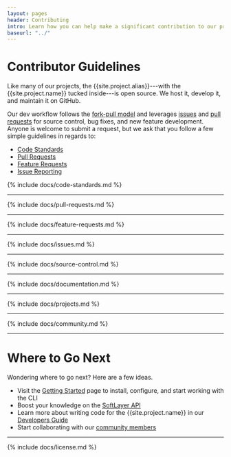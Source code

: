 ```yaml
---
layout: pages
header: Contributing
intro: Learn how you can help make a significant contribution to our project.
baseurl: "../"
---
```


# Contributor Guidelines

Like many of our projects, the {{site.project.alias}}---with the {{site.project.name}} tucked inside---is open source. We host it, develop it, and maintain it on GitHub.

Our dev workflow follows the <a href="https://help.github.com/articles/using-pull-requests" target="_blank">fork-pull model</a> and leverages <a href="{{site.github.issues_url}}" target="_blank">issues</a> and <a href="{{site.github.pulls}}" target="_blank">pull requests</a> for source control, bug fixes, and new feature development. Anyone is welcome to submit a request, but we ask that you follow a few simple guidelines in regards to:

* [Code Standards](#toc_1)
* [Pull Requests](#toc_2)
* [Feature Requests](#toc_3)
* [Issue Reporting](#toc_4)

{% include docs/code-standards.md %}
***
{% include docs/pull-requests.md %}
***
{% include docs/feature-requests.md %}
***
{% include docs/issues.md %}
***
{% include docs/source-control.md %}
***
{% include docs/documentation.md %}
***
{% include docs/projects.md %}
***
{% include docs/community.md %}

***
# Where to Go Next

Wondering where to go next? Here are a few ideas.

* Visit the [Getting Started]({{page.baseurl}}getting-started) page to install, configure, and start working with the CLI
* Boost your knowledge on the <a href="http://sldn.softlayer.com/reference/softlayerapi" target="_blank">SoftLayer API</a>
* Learn more about writing code for the {{site.project.name}} in our [Developers Guide]({{page.baseurl}}developers-guide)
* Start collaborating with our [community members](#toc_14)

***
{% include docs/license.md %}
